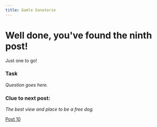 ```yaml
---
title: Gamle Sanatorie
---
```


#  Well done, you've found the ninth post!

Just one to go!

### Task

_Question goes here._

### Clue to next post:

_The best view and place to be a free dog._

[Post 10](https://martiaos.github.io/48756e64657061726b656e//)
